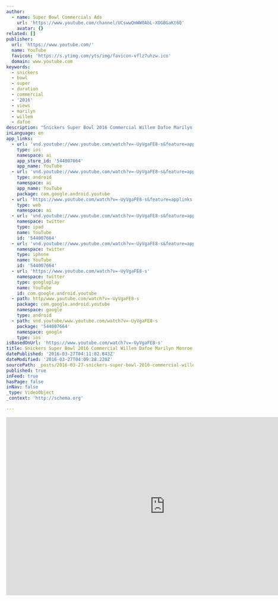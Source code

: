 ```yaml
---
author:
  - name: Super Bowl Commercials Ads
    url: 'https://www.youtube.com/channel/UCswwQmWW0AbL-XOGBGaKt6Q'
    avatar: {}
related: []
publisher:
  url: 'https://www.youtube.com/'
  name: YouTube
  favicon: 'https://s.ytimg.com/yts/img/favicon-vflz7uhzw.ico'
  domain: www.youtube.com
keywords:
  - snickers
  - bowl
  - super
  - duration
  - commercial
  - '2016'
  - views
  - marilyn
  - willem
  - dafoe
description: "Snickers Super Bowl 2016 Commercial Willem Dafoe Marilyn Monroe. Snickers Super Bowl 2016 TV Commercial, 'Marilyn' Featuring Willem Dafoe. Beloved Hollywood figure Marilyn Monroe is on the set of 1955's \"The Seven Year Itch\" in her iconic white dress, and we catch the scene where she stands over the Subway grate."
inLanguage: en
app_links:
  - url: 'vnd.youtube://www.youtube.com/watch?v=-UyVgaFE8-s&feature=applinks'
    type: ios
    namespace: ai
    app_store_id: '544007664'
    app_name: YouTube
  - url: 'vnd.youtube://www.youtube.com/watch?v=-UyVgaFE8-s&feature=applinks'
    type: android
    namespace: ai
    app_name: YouTube
    package: com.google.android.youtube
  - url: 'https://www.youtube.com/watch?v=-UyVgaFE8-s&feature=applinks'
    type: web
    namespace: ai
  - url: 'vnd.youtube://www.youtube.com/watch?v=-UyVgaFE8-s&feature=applinks'
    namespace: twitter
    type: ipad
    name: YouTube
    id: '544007664'
  - url: 'vnd.youtube://www.youtube.com/watch?v=-UyVgaFE8-s&feature=applinks'
    namespace: twitter
    type: iphone
    name: YouTube
    id: '544007664'
  - url: 'https://www.youtube.com/watch?v=-UyVgaFE8-s'
    namespace: twitter
    type: googleplay
    name: YouTube
    id: com.google.android.youtube
  - path: http/www.youtube.com/watch?v=-UyVgaFE8-s
    package: com.google.android.youtube
    namespace: google
    type: android
  - path: vnd.youtube/www.youtube.com/watch?v=-UyVgaFE8-s
    package: '544007664'
    namespace: google
    type: ios
isBasedOnUrl: 'https://www.youtube.com/watch?v=-UyVgaFE8-s'
title: Snickers Super Bowl 2016 Commercial Willem Dafoe Marilyn Monroe
datePublished: '2016-03-27T04:11:02.843Z'
dateModified: '2016-03-27T04:09:28.220Z'
sourcePath: _posts/2016-03-27-snickers-super-bowl-2016-commercial-willem-dafoe-marilyn-mon.md
published: true
inFeed: true
hasPage: false
inNav: false
_type: VideoObject
_context: 'http://schema.org'

---
```

<iframe src="https://cdn.embedly.com/widgets/media.html?src=https%3A%2F%2Fwww.youtube.com%2Fembed%2F-UyVgaFE8-s%3Ffeature%3Doembed&amp;url=https%3A%2F%2Fwww.youtube.com%2Fwatch%3Fv%3D-UyVgaFE8-s&amp;image=https%3A%2F%2Fi.ytimg.com%2Fvi%2F-UyVgaFE8-s%2Fhqdefault.jpg&amp;key=b7d04c9b404c499eba89ee7072e1c4f7&amp;type=text%2Fhtml&amp;schema=youtube" width="854" height="480" scrolling="no" frameborder="0" allowfullscreen="allowfullscreen" style=""></iframe>